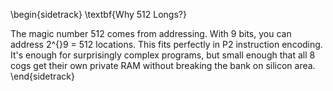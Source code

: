\begin{sidetrack}
\textbf{Why 512 Longs?}

The magic number 512 comes from addressing. With 9 bits, you can address 2\^{}9 = 512 locations. This fits perfectly in P2 instruction encoding. It's enough for surprisingly complex programs, but small enough that all 8 cogs get their own private RAM without breaking the bank on silicon area.
\end{sidetrack}